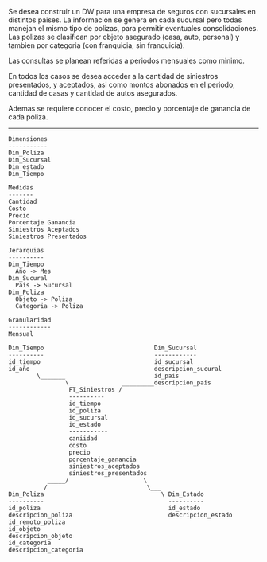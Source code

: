 Se desea construir un DW para una empresa de seguros con sucursales en distintos
paises. La informacion se genera en cada sucursal pero todas manejan el mismo tipo
de polizas, para permitir eventuales consolidaciones. Las polizas se clasifican por
objeto asegurado (casa, auto, personal) y tambien por categoria (con franquicia, sin franquicia).

Las consultas se planean referidas a periodos mensuales como minimo.

En todos los casos se desea acceder a la cantidad de siniestros presentados, y aceptados,
asi como montos abonados en el periodo, cantidad de casas y cantidad de autos asegurados.

Ademas se requiere conocer el costo, precio y porcentaje de ganancia de cada poliza.

---

```
Dimensiones
-----------
Dim_Poliza
Dim_Sucursal
Dim_estado
Dim_Tiempo

Medidas
-------
Cantidad
Costo
Precio
Porcentaje Ganancia
Siniestros Aceptados
Siniestros Presentados

Jerarquias
----------
Dim_Tiempo
  Año -> Mes
Dim_Sucural
  Pais -> Sucursal
Dim_Poliza
  Objeto -> Poliza
  Categoria -> Poliza

Granularidad
------------
Mensual
```


```
Dim_Tiempo                               Dim_Sucursal
----------                               ------------
id_tiempo                                id_sucursal
id_año                                   descripcion_sucural
        \_______                         id_pais
                \               _________descripcion_pais
                 FT_Siniestros /
                 ----------
                 id_tiempo
                 id_poliza
                 id_sucursal
                 id_estado
                 -----------
                 caniidad
                 costo
                 precio
                 porcentaje_ganancia
                 siniestros_aceptados
                 siniestros_presentados
           _____/                     \
          /                            \___
Dim_Poliza                                 \ Dim_Estado
----------                                   ----------
id_poliza                                    id_estado
descripcion_poliza                           descripcion_estado
id_remoto_poliza
id_objeto
descripcion_objeto
id_categoria
descripcion_categoria
```

